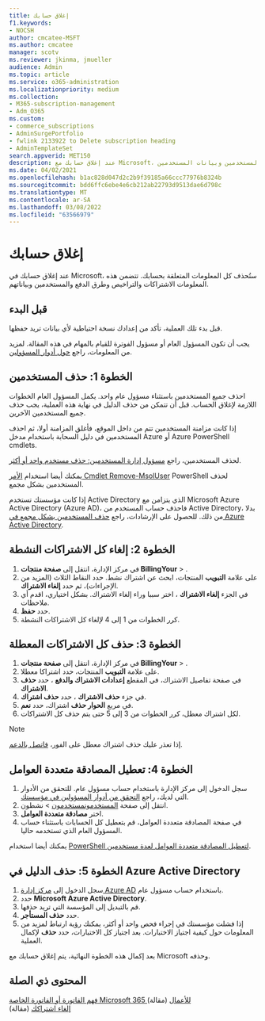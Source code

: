 ```yaml
---
title: إغلاق حسابك
f1.keywords:
- NOCSH
author: cmcatee-MSFT
ms.author: cmcatee
manager: scotv
ms.reviewer: jkinma, jmueller
audience: Admin
ms.topic: article
ms.service: o365-administration
ms.localizationpriority: medium
ms.collection:
- M365-subscription-management
- Adm_O365
ms.custom:
- commerce_subscriptions
- AdminSurgePortfolio
- fwlink 2133922 to Delete subscription heading
- AdminTemplateSet
search.appverid: MET150
description: عند إغلاق حسابك مع Microsoft، يتم حذف كل المعلومات المتعلقة به بما في ذلك التراخيص والمستخدمين وبيانات المستخدمين.
ms.date: 04/02/2021
ms.openlocfilehash: b1ac828d047d2c2b9f39185a66ccc77976b8324b
ms.sourcegitcommit: bdd6ffc6ebe4e6cb212ab22793d9513dae6d798c
ms.translationtype: MT
ms.contentlocale: ar-SA
ms.lasthandoff: 03/08/2022
ms.locfileid: "63566979"
---
```

# <a name="close-your-account"></a>إغلاق حسابك

عند إغلاق حسابك في Microsoft، ستُحذف كل المعلومات المتعلقة بحسابك. تتضمن هذه المعلومات الاشتراكات والتراخيص وطرق الدفع والمستخدمين وبياناتهم.

## <a name="before-you-begin"></a>قبل البدء

قبل بدء تلك العملية، تأكد من إعدادك نسخة احتياطية لأي بيانات تريد حفظها.

يجب أن تكون المسؤول العام أو مسؤول الفوترة للقيام بالمهام في هذه المقالة. لمزيد من المعلومات، راجع [حول أدوار المسؤولين](../admin/add-users/about-admin-roles.md).

## <a name="step-1-delete-users"></a>الخطوة 1: حذف المستخدمين

احذف جميع المستخدمين باستثناء مسؤول عام واحد. يكمل المسؤول العام الخطوات اللازمة لإغلاق الحساب. قبل أن تتمكن من حذف الدليل في نهاية هذه العملية، يجب حذف جميع المستخدمين الآخرين.

إذا كانت مزامنة المستخدمين تتم من داخل الموقع، فأغلق المزامنة أولا، ثم احذف المستخدمين في دليل السحابة باستخدام مدخل Azure أو Azure PowerShell cmdlets.

لحذف المستخدمين، راجع [مسؤول إدارة المستخدمين: حذف مستخدم واحد أو أكثر](../admin/add-users/delete-a-user.md#user-management-admin-delete-one-or-more-users-from-office-365).

يمكنك أيضا استخدام [الأمر Cmdlet Remove-MsolUser](/powershell/module/msonline/remove-msoluser) PowerShell لحذف المستخدمين بشكل مجمع.

إذا كانت مؤسستك تستخدم Active Directory الذي يتزامن مع Microsoft Azure Active Directory (Azure AD)، فاحذف حساب المستخدم من Active Directory، بدلا من ذلك. للحصول على الإرشادات، راجع [حذف المستخدمين بشكل مجمع في Azure Active Directory](/azure/active-directory/users-groups-roles/users-bulk-delete).

## <a name="step-2-cancel-all-active-subscriptions"></a>الخطوة 2: إلغاء كل الاشتراكات النشطة

1. في مركز الإدارة، انتقل إلى **صفحة منتجات BillingYour** > .<a href="https://go.microsoft.com/fwlink/p/?linkid=842054" target="_blank"></a>
2. على علامة **التبويب** المنتجات، ابحث عن اشتراك نشط. حدد النقاط الثلاث (المزيد من الإجراءات)، ثم حدد **إلغاء الاشتراك**.
3. في الجزء **إلغاء الاشتراك** ، اختر سببا وراء إلغاء الاشتراك. بشكل اختياري، اقدم أي ملاحظات.
4. حدد **حفظ**.
5. كرر الخطوات من 1 إلى 4 لإلغاء كل الاشتراكات النشطة.

## <a name="step-3-delete-all-disabled-subscriptions"></a>الخطوة 3: حذف كل الاشتراكات المعطلة

1. في مركز الإدارة، انتقل إلى **صفحة منتجات BillingYour** > .<a href="https://go.microsoft.com/fwlink/p/?linkid=842054" target="_blank"></a>
2. على علامة **التبويب** المنتجات، حدد اشتراكا معطلا.
3. في صفحة تفاصيل الاشتراك، في المقطع **إعدادات الاشتراك والدفع** ، حدد **حذف الاشتراك**.
4. في جزء **حذف الاشتراك** ، حدد **حذف اشتراك**.
5. في مربع **الحوار حذف** اشتراك، حدد **نعم**.
6. لكل اشتراك معطل، كرر الخطوات من 3 إلى 5 حتى يتم حذف كل الاشتراكات.

> [!NOTE]
> إذا تعذر عليك حذف اشتراك معطل على الفور، [فاتصل بالدعم](../admin/get-help-support.md).

## <a name="step-4-disable-multi-factor-authentication"></a>الخطوة 4: تعطيل المصادقة متعددة العوامل

1. سجل الدخول إلى مركز الإدارة باستخدام حساب مسؤول عام. للتحقق من الأدوار التي لديك، راجع [التحقق من أدوار المسؤولين في مؤسستك](../admin/add-users/assign-admin-roles.md#check-admin-roles-in-your-organization).
2. انتقل إلى صفحة <a href="https://go.microsoft.com/fwlink/p/?linkid=834822" target="_blank">المستخدمونمستخدمون</a>  >  نشطون.
3. اختر **مصادقة متعددة العوامل**.
4. في صفحة المصادقة متعددة العوامل، قم بتعطيل كل الحسابات باستثناء حساب المسؤول العام الذي تستخدمه حاليا.

يمكنك أيضا استخدام [PowerShell لتعطيل المصادقة متعددة العوامل لعدة مستخدمين](/azure/active-directory/authentication/howto-mfa-userstates#change-state-using-powershell).


## <a name="step-5-delete-the-directory-in-azure-active-directory"></a>الخطوة 5: حذف الدليل في Azure Active Directory

1. سجل الدخول إلى <a href="https://aad.portal.azure.com/" target="_blank">مركز إدارة Azure AD</a> باستخدام حساب مسؤول عام.
2. حدد **Microsoft Azure Active Directory**.
3. قم بالتبديل إلى المؤسسة التي تريد حذفها.
4. حدد **حذف المستأجر**.
5. إذا فشلت مؤسستك في إجراء فحص واحد أو أكثر، يمكنك رؤية ارتباط لمزيد من المعلومات حول كيفية اجتياز الاختبارات. بعد اجتياز كل الاختبارات، حدد **حذف** لإكمال العملية.

بعد إكمال هذه الخطوة النهائية، يتم إغلاق حسابك مع Microsoft وحذفه.

## <a name="related-content"></a>المحتوى ذي الصلة 

[فهم الفاتورة أو الفاتورة الخاصة Microsoft 365 للأعمال](./billing-and-payments/understand-your-invoice2.md) (مقالة)\
[إلغاء اشتراكك](./subscriptions/cancel-your-subscription.md) (مقالة)

